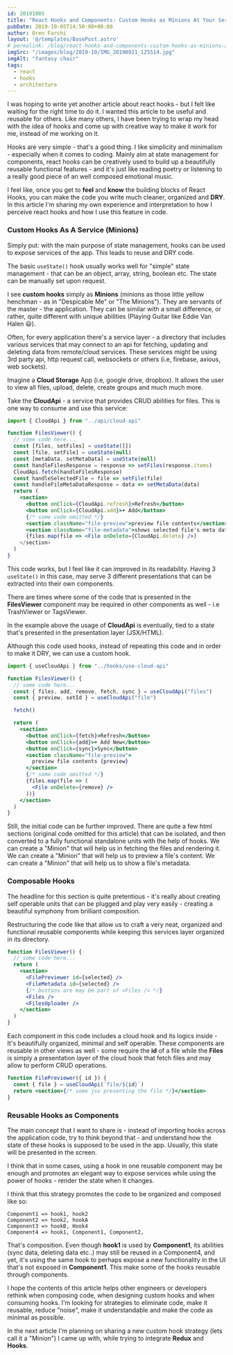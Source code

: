 ```yaml
---
id: 20191005
title: "React Hooks and Components: Custom Hooks as Minions At Your Service"
pubDate: 2019-10-05T14:50:00+00:00
author: Oren Farchi
layout: '@/templates/BasePost.astro'
# permalink: /blog/react-hooks-and-components-custom-hooks-as-minions-at-your-service/
imgSrc: "/images/blog/2019-10/IMG_20190921_125514.jpg"
imgAlt: "fantasy chair"
tags:
  - react
  - hooks
  - architecture
---
```


I was hoping to write yet another article about react hooks - but I felt like waiting for the right time to do it. I wanted this article to be useful and reusable for others. Like many others, I have been trying to wrap my head with the idea of hooks and come up with creative way to make it work for me, instead of me working on it.

Hooks are very simple - that's a good thing. I like simplicity and minimalism - especially when it comes to coding. Mainly aim at state management for components, react hooks can be creatively used to build up a beautifully reusable functional features - and it's just like reading poetry or listening to a really good piece of an well composed emotional music.

I feel like, once you get to **feel** and **know** the building blocks of React Hooks, you can make the code you write much cleaner, organized and **DRY**.
In this article I'm sharing my own experience and interpretation to how I perceive react hooks and how I use this feature in code.

### Custom Hooks As A Service (Minions)

Simply put: with the main purpose of state management, hooks can be used to expose services of the app. This leads to reuse and DRY code.

The basic `useState()` hook usually works well for "simple" state management - that can be an object, array, string, boolean etc.
The state can be manually set upon request.

I see **custom hooks** simply as **Minions** (minions as those little yellow henchman - as in "Despicable Me" or "The Minions"). They are servants of the master - the application. They can be similar with a small difference, or rather, quite different with unique abilities (Playing Guitar like Eddie Van Halen 😃).

Often, for every application there's a service layer - a directory that includes various services that may connect to an api for fetching, updating and deleting data from remote/cloud services. These services might be using 3rd party api, http request call, websockets or others (i.e, firebase, axious, web sockets).

Imagine a **Cloud Storage** App (i.e, google drive, dropbox). It allows the user to view all files, upload, delete, create groups and much much more.

Take the **CloudApi** - a service that provides CRUD abilities for files. This is one way to consume and use this service:

```jsx
import { CloudApi } from "../api/cloud-api"

function FilesViewer() {
  // some code here...
  const [files, setFiles] = useState([])
  const [file, setFile] = useState(null)
  const [metaData, setMetaData] = useState(null)
  const handleFilesResponse = response => setFiles(response.items)
  CloudApi.fetch(handleFilesResponse)
  const handleSelectedFile = file => setFile(file)
  const handleFileMetaDataResponse = data => setMetaData(data)
  return (
    <section>
      <button onClick={CloudApi.refresh}>Refresh</button>
      <button onClick={CloudApi.add}>+ Add</button>
      {/* some code omitted */}
      <section className="file-preview">preview file contents</section>
      <section className="file-metadata">shows selected file's meta data</section>
      {files.map(file => <File onDelete={CloudApi.delete} />)
    </section>
  )
}
```

This code works, but I feel like it can improved in its readability. Having 3 `useState()` in this case, may serve 3 different presentations that can be extracted into their own components.

There are times where some of the code that is presented in the **FilesViewer** component may be required in other components as well - i.e TrashViewer or TagsViewer.

In the example above the usage of **CloudApi** is eventually, tied to a state that's presented in the presentation layer (JSX/HTML).

Although this code used hooks, instead of repeating this code and in order to make it DRY, we can use a custom hook.

```jsx
import { useCloudApi } from "../hooks/use-cloud-api"

function FilesViewer() {
  // some code here...
  const { files, add, remove, fetch, sync } = useCloudApi("files")
  const { preview, setId } = useCloudApi("file")

  fetch()

  return (
    <section>
      <button onClick={fetch}>Refresh</button>
      <button onClick={add}>+ Add New</button>
      <button onClick={sync}>Sync</button>
      <section className="file-preview">
        preview file contents {preview}
      </section>
      {/* some code omitted */}
      {files.map(file => (
        <File onDelete={remove} />
      ))}
    </section>
  )
}
```

Still, the initial code can be further improved.
There are quite a few html sections (original code omitted for this article) that can be isolated, and then converted to a fully functional standalone units with the help of hooks.
We can create a "Minion" that will help us in fetching the files and rendering it.
We can create a "Minion" that will help us to preview a file's content.
We can create a "Minion" that will help us to show a file's metadata.

### Composable Hooks

The headline for this section is quite pretentious - it's really about creating self operable units that can be plugged and play very easily - creating a beautiful symphony from brilliant composition.

Restructuring the code like that allow us to craft a very neat, organized and functional reusable components while keeping this services layer organized in its directory.

```jsx
function FilesViewer() {
  // some code here...
  return (
    <section>
      <FilePreviewer id={selected} />
      <FileMetadata id={selected} />
      {/* buttons are may be part of <Files /> */}
      <Files />
      <FilesUploader />
    </section>
  )
}
```

Each component in this code includes a cloud hook and its logics inside - It's beautifully organized, minimal and self operable. These components are reusable in other views as well - some require the **id** of a file while the **Files** is simply a presentation layer of the cloud hook that fetch files and may allow to perform CRUD operations.

```jsx
function FilePreviewer({ id }) {
  const { file } = useCloudApi(`file/${id}`)
  return <section>{/* some jsx presenting the file */}</section>
}
```

### Reusable Hooks as Components

The main concept that I want to share is - instead of importing hooks across the application code, try to think beyond that - and understand how the state of these hooks is supposed to be used in the app. Usually, this state will be presented in the screen.

I think that in some cases, using a hook in one reusable component may be enough and promotes an elegant way to expose services while using the power of hooks - render the state when it changes.

I think that this strategy promotes the code to be organized and composed like so:

```
Component1 => hook1, hook2
Component2 => hook2, hookA
Component3 => hookB, Hook4
Component4 => hook1, Component1, Component2,
```

That's composition.
Even though **hook1** is used by **Component1**, its abilities (sync data, deleting data etc..) may still be reused in a Component4, and yet, it's using the same hook to perhaps expose a new functionality in the UI that's not exposed in **Component1**. This make some of the hooks reusable through components.

I hope the contents of this article helps other engineers or developers rethink when composing code, when designing custom hooks and when consuming hooks.
I'm looking for strategies to eliminate code, make it reusable, reduce "noise", make it understandable and make the code as minimal as possible.

In the next article I'm planning on sharing a new custom hook strategy (lets call it a "Minion") I came up with, while trying to integrate **Redux** and **Hooks**.
